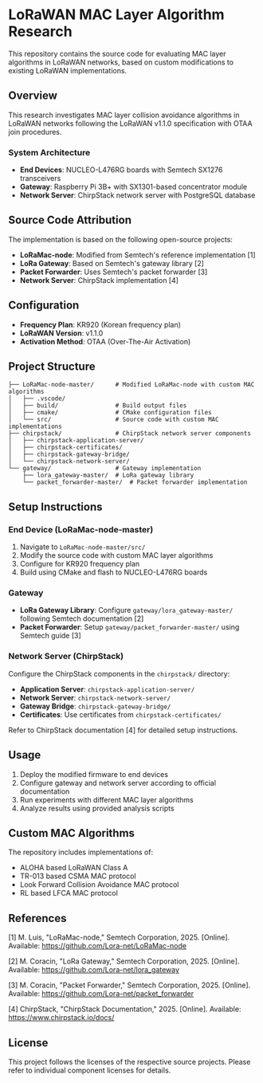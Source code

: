 # LoRaWAN MAC Layer Algorithm Research

This repository contains the source code for evaluating MAC layer algorithms in LoRaWAN networks, based on custom modifications to existing LoRaWAN implementations.

## Overview

This research investigates MAC layer collision avoidance algorithms in LoRaWAN networks following the LoRaWAN v1.1.0 specification with OTAA join procedures.

### System Architecture

- **End Devices**: NUCLEO-L476RG boards with Semtech SX1276 transceivers
- **Gateway**: Raspberry Pi 3B+ with SX1301-based concentrator module  
- **Network Server**: ChirpStack network server with PostgreSQL database

## Source Code Attribution

The implementation is based on the following open-source projects:

- **LoRaMac-node**: Modified from Semtech's reference implementation [1]
- **LoRa Gateway**: Based on Semtech's gateway library [2]
- **Packet Forwarder**: Uses Semtech's packet forwarder [3]
- **Network Server**: ChirpStack implementation [4]

## Configuration

- **Frequency Plan**: KR920 (Korean frequency plan)
- **LoRaWAN Version**: v1.1.0
- **Activation Method**: OTAA (Over-The-Air Activation)

## Project Structure

```
├── LoRaMac-node-master/      # Modified LoRaMac-node with custom MAC algorithms
│   ├── .vscode/              
│   ├── build/                # Build output files
│   ├── cmake/                # CMake configuration files
│   └── src/                  # Source code with custom MAC implementations
├── chirpstack/               # ChirpStack network server components
│   ├── chirpstack-application-server/
│   ├── chirpstack-certificates/
│   ├── chirpstack-gateway-bridge/
│   └── chirpstack-network-server/
└── gateway/                  # Gateway implementation
    ├── lora_gateway-master/  # LoRa gateway library
    └── packet_forwarder-master/  # Packet forwarder implementation
```

## Setup Instructions

### End Device (LoRaMac-node-master)
1. Navigate to `LoRaMac-node-master/src/` 
2. Modify the source code with custom MAC layer algorithms
3. Configure for KR920 frequency plan
4. Build using CMake and flash to NUCLEO-L476RG boards

### Gateway
- **LoRa Gateway Library**: Configure `gateway/lora_gateway-master/` following Semtech documentation [2]
- **Packet Forwarder**: Setup `gateway/packet_forwarder-master/` using Semtech guide [3]

### Network Server (ChirpStack)
Configure the ChirpStack components in the `chirpstack/` directory:
- **Application Server**: `chirpstack-application-server/`
- **Network Server**: `chirpstack-network-server/`  
- **Gateway Bridge**: `chirpstack-gateway-bridge/`
- **Certificates**: Use certificates from `chirpstack-certificates/`

Refer to ChirpStack documentation [4] for detailed setup instructions.

## Usage

1. Deploy the modified firmware to end devices
2. Configure gateway and network server according to official documentation
3. Run experiments with different MAC layer algorithms
4. Analyze results using provided analysis scripts

## Custom MAC Algorithms

The repository includes implementations of:
- ALOHA based LoRaWAN Class A
- TR-013 based CSMA MAC protocol
- Look Forward Collision Avoidance MAC protocol
- RL based LFCA MAC protocol

## References

[1] M. Luis, "LoRaMac-node," Semtech Corporation, 2025. [Online]. Available: https://github.com/Lora-net/LoRaMac-node

[2] M. Coracin, "LoRa Gateway," Semtech Corporation, 2025. [Online]. Available: https://github.com/Lora-net/lora_gateway

[3] M. Coracin, "Packet Forwarder," Semtech Corporation, 2025. [Online]. Available: https://github.com/Lora-net/packet_forwarder

[4] ChirpStack, "ChirpStack Documentation," 2025. [Online]. Available: https://www.chirpstack.io/docs/

## License

This project follows the licenses of the respective source projects. Please refer to individual component licenses for details.